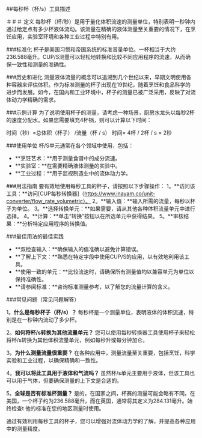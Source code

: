 ##每秒杯（杯/s）工具描述

＃＃＃ 定义
每秒杯（杯/秒）是用于量化体积流速的测量单位，特别表明一秒钟内通过给定点有多少杯液体流动。该测量在精确的液体测量至关重要的情况下，在烹饪应用，实验室环境和各种工业过程中特别有用。

###标准化
杯子是美国习惯和帝国系统的标准音量单位。一杯相当于大约236.588毫升。CUP/S测量可以轻松地转换和比较不同应用程序的流速，从而确保一致性和测量的准确性。

###历史和进化
测量液体流量的概念可以追溯到几个世纪以来，早期文明使用各种容器来评估体积。作为标准测量的杯子出现在19世纪，随着烹饪和食品科学的进步而发展。如今，在国内和工业环境中，杯子的测量已被广泛采用，反映了对流体动力学精确的需求。

###示例计算
为了说明使用杯子的测量，请考虑一种场景，厨房水龙头以每秒2杯的速度分配水。如果您需要填充4杯锅，则可以计算以下时间：

时间（秒）=总体积（杯子） /流量（杯 / s）
时间= 4杯 / 2杯 / s = 2秒

###使用单位
杯/S单元通常在各个领域中使用，包括：
-  **烹饪艺术：**用于测量食谱中的成分流速。
-  **实验室：**在需要精确液体测量的实验中。
-  **工业过程：**用于监视制造业中的流体动力学。

###用法指南
要有效地使用每秒工具的杯子，请按照以下步骤操作：
1。**访问该工具：**访问[CUP每秒转换器]（https://www.inayam.co/unit-converter/flow_rate_volumetric）。
2。**输入值：**输入所需的流量，每秒以杯子为单位。
3。**选择转换单元：**如果需要，请从其他各种体积流量单元中进行选择。
4。**计算：**单击“转换”按钮以在所选单元中获得结果。
5。**审核结果：**分析特定应用程序的转换值。

###最佳用法的最佳实践
-  **双检查输入：**确保输入的值准确以避免计算错误。
-  **了解上下文：**熟悉在特定字段中使用CUP/S的应用，以有效地利用该工具。
-  **使用一致的单元：**比较流速时，请确保所有测量值均以兼容单元为单位以保持准确性。
-  **请参阅标准：**咨询标准测量参考，以了解您的流量计算的含义。

###常见问题（常见问题解答）

1。**什么是每秒杯子（杯/s）？**
每秒杯是一个测量单位，表明液体的体积流速，特别是在一秒钟内流动了多少杯。

2。**如何将杯/s转换为其他流量单元？**
您可以使用每秒转换器工具使用杯子来轻松将杯/s转换为其他体积流量单元，例如每秒升或每分钟加仑。

3。**为什么测量流量很重要？**
在各种应用中，测量流量至关重要，包括烹饪，科学实验和工业过程，以确保精确和一致性。

4。**我可以将此工具用于液体和气流吗？**
虽然杯/s单元主要用于液体，但该工具也可以用于气体，但要确保测量的上下文是合适的。

5。**全球是否有标准杯测量？**
是的，在国家之间，杯赛的测量可能会略有不同。在美国，一个杯子约为236.588毫升，而在英国，通常将其定义为284.131毫升。始终检查t 他的标准在您的地区测量时使用。

通过有效利用每秒工具的杯子，您可以增强对流体动力学的了解，并提高各种应用中的测量精度。